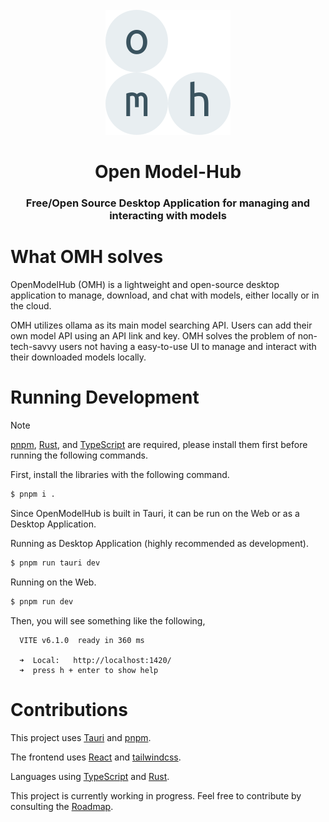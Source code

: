 <div id="openmodelhub-logo" align="center">
  <br />
  <img src="./public/openmodelhub.svg" alt="OMH Logo" width="200"/>
  <h1>Open Model-Hub</h1>
  <h3>Free/Open Source Desktop Application for managing and interacting with models</h3>
</div>

# What OMH solves

OpenModelHub (OMH) is a lightweight and open-source desktop application to manage, download, and chat with models, either locally or in the cloud.

OMH utilizes ollama as its main model searching API. Users can add their own model API using an API link and key. OMH solves the problem of non-tech-savvy users not having a easy-to-use UI to manage and interact with their downloaded models locally.

# Running Development

> [!NOTE]
> [pnpm](https://pnpm.io/), [Rust](https://www.rust-lang.org/), and [TypeScript](https://www.typescriptlang.org/) are required, please install them first before running the following commands.  

First, install the libraries with the following command.
```bash
$ pnpm i .
```

Since OpenModelHub is built in Tauri, it can be run on the Web or as a Desktop Application.

Running as Desktop Application (highly recommended as development).
```bash
$ pnpm run tauri dev
```

Running on the Web.
```bash
$ pnpm run dev
```

Then, you will see something like the following,
```
  VITE v6.1.0  ready in 360 ms

  ➜  Local:   http://localhost:1420/
  ➜  press h + enter to show help
```


# Contributions

This project uses [Tauri](https://tauri.app/) and [pnpm](https://pnpm.io/).

The frontend uses [React](https://react.dev/) and [tailwindcss](https://tailwindcss.com/).

Languages using [TypeScript](https://www.typescriptlang.org/) and [Rust](https://www.rust-lang.org/).

This project is currently working in progress. Feel free to contribute by consulting the [Roadmap](https://github.com/orgs/OpenModelHub/projects/1/views/4).